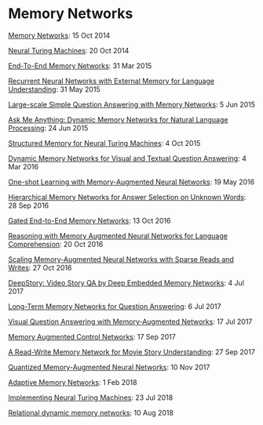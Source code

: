 # Memory Networks

[Memory Networks](https://arxiv.org/abs/1410.3916): 15 Oct 2014  

[Neural Turing Machines](https://arxiv.org/abs/1410.5401): 20 Oct 2014  

[End-To-End Memory Networks](https://arxiv.org/abs/1503.08895): 31 Mar 2015  

[Recurrent Neural Networks with External Memory for Language Understanding](https://arxiv.org/abs/1506.00195): 31 May 2015  

[Large-scale Simple Question Answering with Memory Networks](https://arxiv.org/abs/1506.02075): 5 Jun 2015  

[Ask Me Anything: Dynamic Memory Networks for Natural Language Processing](https://arxiv.org/abs/1506.07285): 24 Jun 2015  

[Structured Memory for Neural Turing Machines](https://arxiv.org/abs/1510.03931): 4 Oct 2015  

[Dynamic Memory Networks for Visual and Textual Question Answering](https://arxiv.org/abs/1603.01417): 4 Mar 2016  

[One-shot Learning with Memory-Augmented Neural Networks](https://arxiv.org/abs/1605.06065): 19 May 2016  

[Hierarchical Memory Networks for Answer Selection on Unknown Words](https://arxiv.org/abs/1609.08843): 28 Sep 2016  

[Gated End-to-End Memory Networks](https://arxiv.org/abs/1610.04211): 13 Oct 2016  

[Reasoning with Memory Augmented Neural Networks for Language Comprehension](https://arxiv.org/abs/1610.06454): 20 Oct 2016  

[Scaling Memory-Augmented Neural Networks with Sparse Reads and Writes](https://arxiv.org/abs/1610.09027): 27 Oct 2016  

[DeepStory: Video Story QA by Deep Embedded Memory Networks](https://arxiv.org/abs/1707.00836): 4 Jul 2017  

[Long-Term Memory Networks for Question Answering](https://arxiv.org/abs/1707.01961): 6 Jul 2017  

[Visual Question Answering with Memory-Augmented Networks](https://arxiv.org/abs/1707.04968): 17 Jul 2017  

[Memory Augmented Control Networks](https://arxiv.org/abs/1709.05706): 17 Sep 2017  

[A Read-Write Memory Network for Movie Story Understanding](https://arxiv.org/abs/1709.09345): 27 Sep 2017  

[Quantized Memory-Augmented Neural Networks](https://arxiv.org/abs/1711.03712): 10 Nov 2017  

[Adaptive Memory Networks](https://arxiv.org/abs/1802.00510): 1 Feb 2018  

[Implementing Neural Turing Machines](https://arxiv.org/abs/1807.08518): 23 Jul 2018  

[Relational dynamic memory networks](https://arxiv.org/abs/1808.04247): 10 Aug 2018  

